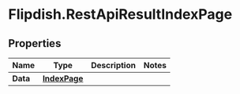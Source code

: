 # Flipdish.RestApiResultIndexPage

## Properties

Name | Type | Description | Notes
------------ | ------------- | ------------- | -------------
**Data** | [**IndexPage**](IndexPage.md) |  | 


